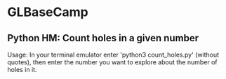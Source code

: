 # GLBaseCamp

## Python HM: Count holes in a given number
Usage: In your terminal emulator enter 'python3 count_holes.py' (without quotes), then enter the number you want to explore about the number of holes in it.
